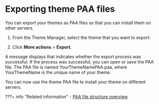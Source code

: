 # Exporting theme PAA files

You can export your themes as PAA files so that you can install them on other servers.

1.  From the Theme Manager, select the theme that you want to export.

2.  Click **More actions** \> **Export**.


A message displays that indicates whether the export process was successful. If the process was successful, you can open or save the PAA file. The PAA file is named YourThemeNamePAA.paa, where YourThemeName is the unique name of your theme.

You can now use the theme PAA file to install your theme on different servers.


???+ info "Related information"
    - [PAA file structure overview](../../../../../extend_dx/paa/developing_basic_paa_app/creating_paa_file/paa_file_structure/index.md)

